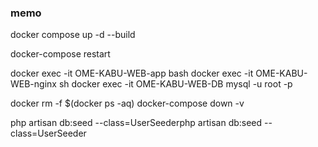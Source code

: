 ### memo

docker compose up -d --build

docker-compose restart

docker exec -it OME-KABU-WEB-app bash
docker exec -it OME-KABU-WEB-nginx sh
docker exec -it OME-KABU-WEB-DB mysql -u root -p

docker rm -f $(docker ps -aq)
docker-compose down -v

php artisan db:seed --class=UserSeederphp artisan db:seed --class=UserSeeder
